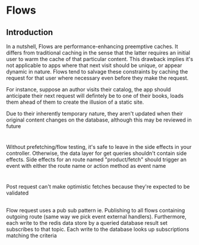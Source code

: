 # Flows

## Introduction
In a nutshell, Flows are performance-enhancing preemptive caches. It differs from traditional caching in the sense that the latter requires an initial user to warm the cache of that particular content. This drawback implies it's not applicable to apps where that next visit should be unique, or appear dynamic in nature. Flows tend to salvage these constraints by caching the request for that user where necessary even before they make the request.

For instance, suppose an author visits their catalog, the app should anticipate their next request will defintely be to one of their books, loads them ahead of them to create the illusion of a static site.

Due to their inherently temporary nature, they aren't updated when their original content changes on the database, although this may be reviewed in future

#
Without prefetching/flow testing, it's safe to leave in the side effects in your controller. Otherwise, the data layer for get queries shouldn't contain side effects. Side effects for an route named "product/fetch" should trigger an event with either the route name or action method as event name

#
Post request can't make optimistic fetches because they're expected to be validated

##

Flow request uses a pub sub pattern ie. Publishing to all flows containing outgoing route (same way we pick event external handlers). Furthermore, each write to the redis data store by a queried database result set subscribes to that topic. Each write to the database looks up subscriptions matching the criteria